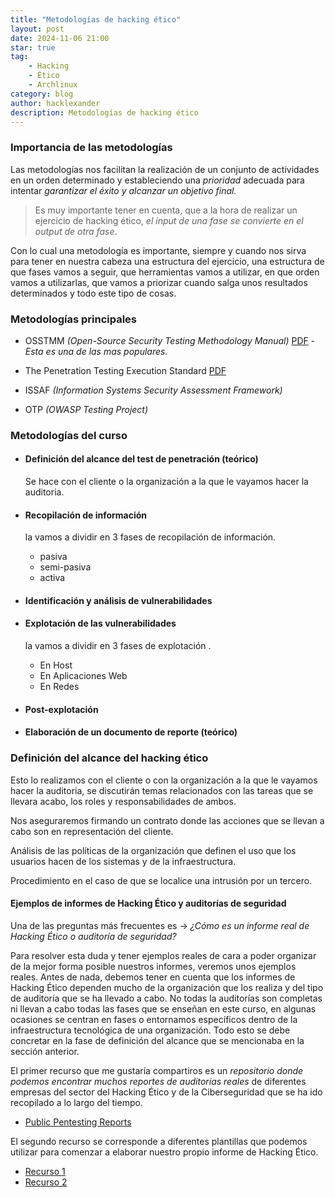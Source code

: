 ```yaml
---
title: "Metodologías de hacking ético"
layout: post
date: 2024-11-06 21:00
star: true
tag:
    - Hacking 
    - Ético 
    - Archlinux
category: blog
author: hacklexander
description: Metodologías de hacking ético
---
```





### Importancia de las metodologías

Las metodologías nos facilitan la realización de un conjunto de actividades en un orden determinado y estableciendo una *prioridad* adecuada para intentar *garantizar el éxito y alcanzar un objetivo final.* 


>Es muy importante tener en cuenta, que a la hora de realizar un ejercicio de hacking ético, *el input de una fase se convierte en el output de otra fase*. 


Con lo cual una metodología es importante, siempre y cuando nos sirva para tener en nuestra cabeza una estructura del ejercicio, una estructura de que fases vamos a seguir, que herramientas vamos a utilizar, en que orden vamos a utilizarlas, que vamos a priorizar cuando salga unos resultados determinados y todo este tipo de cosas. 


### Metodologías principales

- OSSTMM *(Open-Source Security Testing Methodology Manual)*
		[PDF](https://www.isecom.org/OSSTMM.3.pdf)   - *Esta es una de las mas populares.*
		
- The Penetration Testing Execution Standard
		[PDF](http://www.pentest-standard.org/index.php/main_Page)
		
- ISSAF *(Information Systems Security Assessment Framework)*

- OTP *(OWASP Testing Project)*


### Metodologías del curso 


- #### Definición del alcance del test de penetración (teórico)
	Se hace con el cliente o la organización a la que le vayamos hacer la auditoria.
	
- #### Recopilación de información
	la vamos a dividir en 3 fases de recopilación de información. 
	- pasiva
	- semi-pasiva
	- activa
- #### Identificación y análisis de vulnerabilidades

- #### Explotación de las vulnerabilidades
	la vamos a dividir en 3 fases de explotación .
	- En Host
	- En Aplicaciones Web
	- En Redes

 - #### Post-explotación

- #### Elaboración de un documento de reporte (teórico)



### Definición del alcance del hacking ético

Esto lo realizamos con el cliente o con la organización a la que le vayamos hacer la auditoria, se discutirán temas relacionados con las tareas que se llevara acabo, los roles y responsabilidades de ambos.

Nos aseguraremos firmando un contrato donde las acciones que se llevan a cabo son en representación del cliente.

Análisis de las políticas de la organización que definen el uso que los usuarios hacen de los sistemas y de la infraestructura.

Procedimiento en el caso de que se localice una intrusión por un tercero.



#### Ejemplos de informes de Hacking Ético y auditorías de seguridad

Una de las preguntas más frecuentes es -> *¿Cómo es un informe real de Hacking Ético o auditoría de seguridad?*

Para resolver esta duda y tener ejemplos reales de cara a poder organizar de la mejor forma posible nuestros informes, veremos unos ejemplos reales.
Antes de nada, debemos tener en cuenta que los informes de Hacking Ético dependen mucho de la organización que los realiza y del tipo de auditoría que se ha llevado a cabo. No todas la auditorías son completas ni llevan a cabo todas las fases que se enseñan en este curso, en algunas ocasiones se centran en fases o entornamos específicos dentro de la infraestructura tecnológica de una organización. Todo esto se debe concretar en la fase de definición del alcance que se mencionaba en la sección anterior.

El primer recurso que me gustaría compartiros es un *repositorio donde podemos encontrar muchos reportes de auditorías reales* de diferentes empresas del sector del Hacking Ético y de la Ciberseguridad que se ha ido recopilado a lo largo del tiempo. 

- [Public Pentesting Reports](https://github.com/juliocesarfort/public-pentesting-reports)

El segundo recurso se corresponde a diferentes plantillas que podemos utilizar para comenzar a elaborar nuestro propio informe de Hacking Ético.

- [Recurso 1](https://pentestreports.com/templates/)
- [Recurso 2](https://github.com/hmaverickadams/TCM-Security-Sample-Pentest-Report)



